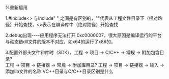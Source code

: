 %重新启用

1.#include<> 与include" " 之间是有区别的，""代表从工程文件目录下（相对路径）开始查找，<>表示在编译库中（绝对路径）开始查找

2.debug出现----应用程序无法打开 0xc0000007，很大原因是编译运行的平台与动态链dll文件的版本不对应，如x64的运行了x86的。

3.配置外部头文件和库时（SDK），工程 -> 项目 -> C/C++ -> 常规 -> 附加包含目录?  
                             工程 -> 项目 -> 链接器 -> 常规 -> 附加库目录?
                              工程 -> 项目 -> 链接器 -> 输入 -> 添加lib文件的名称
                              VC++目录与C/C++目录区别是什么
                              
